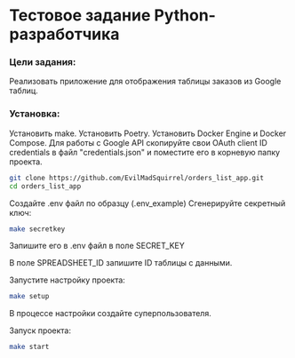 # Тестовое задание Python-разработчика

### Цели задания:

Реализовать приложение для отображения таблицы заказов из Google таблиц.

### Установка:

Установить make. Установить Poetry. Установить Docker Engine и Docker Compose.
Для работы с Google API скопируйте свои OAuth client ID credentials в файл "credentials.json" и поместите его в корневую папку проекта. 

```bash
git clone https://github.com/EvilMadSquirrel/orders_list_app.git
cd orders_list_app
```
Создайте .env файл по образцу (.env_example)
Сгенерируйте секретный ключ:
```bash
make secretkey
```
Запишите его в .env файл в поле SECRET_KEY

В поле SPREADSHEET_ID запишите ID таблицы с данными.

Запустите настройку проекта:

```bash
make setup
```

В процессе настройки создайте суперпользователя.

Запуск проекта:

```bash
make start
```


